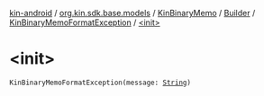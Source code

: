 [kin-android](../../../../index.md) / [org.kin.sdk.base.models](../../../index.md) / [KinBinaryMemo](../../index.md) / [Builder](../index.md) / [KinBinaryMemoFormatException](index.md) / [&lt;init&gt;](./-init-.md)

# &lt;init&gt;

`KinBinaryMemoFormatException(message: `[`String`](https://kotlinlang.org/api/latest/jvm/stdlib/kotlin/-string/index.html)`)`